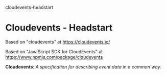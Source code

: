 cloudevents-headstart
# Cloudevents - Headstart

Based on "cloudevents" at https://cloudevents.io/

Based on "JavaScript SDK for CloudEvents" at https://www.npmjs.com/package/cloudevents

**Cloudevents**: *A specification for describing event data in a common way.*
